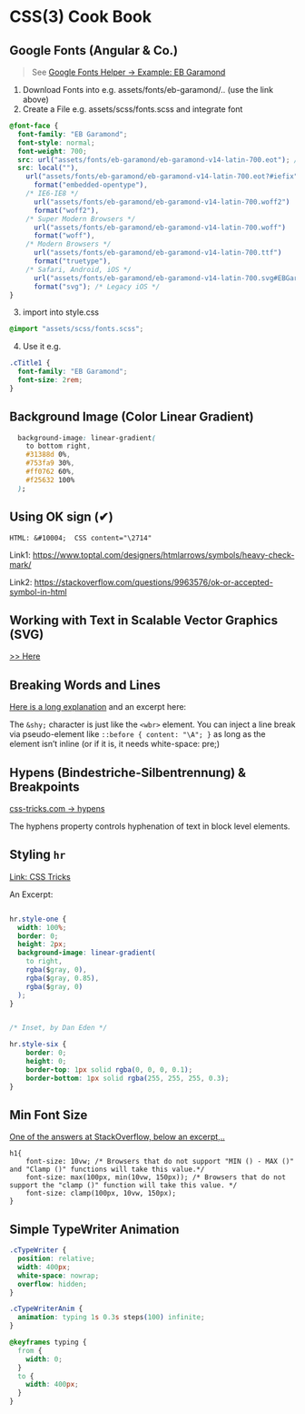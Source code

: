 # CSS(3) Cook Book

## Google Fonts (Angular & Co.)

> See [Google Fonts Helper -> Example: EB Garamond](https://google-webfonts-helper.herokuapp.com/fonts/eb-garamond?subsets=latin)

1) Download Fonts into e.g. assets/fonts/eb-garamond/.. (use the link above)
2) Create a File e.g. assets/scss/fonts.scss and integrate font

```scss
@font-face {
  font-family: "EB Garamond";
  font-style: normal;
  font-weight: 700;
  src: url("assets/fonts/eb-garamond/eb-garamond-v14-latin-700.eot"); /* IE9 Compat Modes */
  src: local(""),
    url("assets/fonts/eb-garamond/eb-garamond-v14-latin-700.eot?#iefix")
      format("embedded-opentype"),
    /* IE6-IE8 */
      url("assets/fonts/eb-garamond/eb-garamond-v14-latin-700.woff2")
      format("woff2"),
    /* Super Modern Browsers */
      url("assets/fonts/eb-garamond/eb-garamond-v14-latin-700.woff")
      format("woff"),
    /* Modern Browsers */
      url("assets/fonts/eb-garamond/eb-garamond-v14-latin-700.ttf")
      format("truetype"),
    /* Safari, Android, iOS */
      url("assets/fonts/eb-garamond/eb-garamond-v14-latin-700.svg#EBGaramond")
      format("svg"); /* Legacy iOS */
}
```
3) import into style.css

```scss
@import "assets/scss/fonts.scss";
```

4) Use it e.g.

```scss
.cTitle1 {
  font-family: "EB Garamond";
  font-size: 2rem;
}
```



## Background Image (Color Linear Gradient)

```css
  background-image: linear-gradient(
    to bottom right,
    #31388d 0%,
    #753fa9 30%,
    #ff0762 60%,
    #f25632 100%
  );
```

## Using OK sign (&#10004;)

`HTML: &#10004;  CSS content="\2714"` 

Link1: https://www.toptal.com/designers/htmlarrows/symbols/heavy-check-mark/

Link2: https://stackoverflow.com/questions/9963576/ok-or-accepted-symbol-in-html

## Working with Text in Scalable Vector Graphics (SVG)

[>> Here](https://www.hongkiat.com/blog/scalable-vector-graphics-text/)

## Breaking Words and Lines

[Here is a long explanation](https://css-tricks.com/where-lines-break-is-complicated-heres-all-the-related-css-and-html/) and an excerpt here:

The `&shy;` character is just like the `<wbr>` element. You can inject a line break via pseudo-element like `::before { content: "\A"; }` as long as the element isn’t inline (or if it is, it needs white-space: pre;)

## Hypens (Bindestriche-Silbentrennung) & Breakpoints

[css-tricks.com &rarr; hypens](https://css-tricks.com/almanac/properties/h/hyphenate/)

The hyphens property controls hyphenation of text in block level elements. 

## Styling `hr`

[Link: CSS Tricks](https://css-tricks.com/examples/hrs/)

An Excerpt:

```css

hr.style-one {
  width: 100%;
  border: 0;
  height: 2px;
  background-image: linear-gradient(
    to right,
    rgba($gray, 0),
    rgba($gray, 0.85),
    rgba($gray, 0)
  );
}


/* Inset, by Dan Eden */

hr.style-six {
    border: 0;
    height: 0;
    border-top: 1px solid rgba(0, 0, 0, 0.1);
    border-bottom: 1px solid rgba(255, 255, 255, 0.3);
}
```


## Min Font Size

[One of the answers at StackOverflow, below an excerpt,..](https://stackoverflow.com/a/61892360/3025289)

```
h1{
    font-size: 10vw; /* Browsers that do not support "MIN () - MAX ()" and "Clamp ()" functions will take this value.*/
    font-size: max(100px, min(10vw, 150px)); /* Browsers that do not support the "clamp ()" function will take this value. */
    font-size: clamp(100px, 10vw, 150px);
}
```

## Simple TypeWriter Animation

```css
.cTypeWriter {
  position: relative;
  width: 400px;
  white-space: nowrap;
  overflow: hidden;
}

.cTypeWriterAnim {
  animation: typing 1s 0.3s steps(100) infinite;
}

@keyframes typing {
  from {
    width: 0;
  }
  to {
    width: 400px;
  }
}
```
